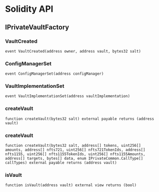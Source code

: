 # Solidity API

## IPrivateVaultFactory

### VaultCreated

```solidity
event VaultCreated(address owner, address vault, bytes32 salt)
```

### ConfigManagerSet

```solidity
event ConfigManagerSet(address configManager)
```

### VaultImplementationSet

```solidity
event VaultImplementationSet(address vaultImplementation)
```

### createVault

```solidity
function createVault(bytes32 salt) external payable returns (address vault)
```

### createVault

```solidity
function createVault(bytes32 salt, address[] tokens, uint256[] amounts, address[] nfts721, uint256[] nfts721TokenIds, address[] nfts1155, uint256[] nfts1155TokenIds, uint256[] nfts1155Amounts, address[] targets, bytes[] data, enum IPrivateCommon.CallType[] callTypes) external payable returns (address vault)
```

### isVault

```solidity
function isVault(address vault) external view returns (bool)
```

